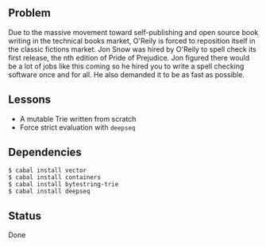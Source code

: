 ## Problem

Due to the massive movement toward self-publishing and open source book writing
in the technical books market, O'Reily is forced to reposition itself in the
classic fictions market. Jon Snow was hired by O'Reily to spell check its first
release, the nth edition of Pride of Prejudice. Jon figured there would be a
lot of jobs like this coming so he hired you to write a spell checking software
once and for all. He also demanded it to be as fast as possible.

## Lessons

- A mutable Trie written from scratch
- Force strict evaluation with `deepseq`

## Dependencies

    $ cabal install vector
    $ cabal install containers
    $ cabal install bytestring-trie
    $ cabal install deepseq

## Status

Done
